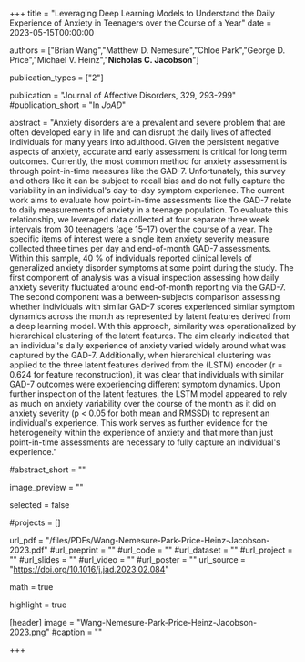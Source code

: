 +++
title = "Leveraging Deep Learning Models to Understand the Daily Experience of Anxiety in Teenagers over the Course of a Year"
date = 2023-05-15T00:00:00

authors = ["Brian Wang","Matthew D. Nemesure","Chloe Park","George D. Price","Michael V. Heinz","**Nicholas C. Jacobson**"]

publication_types = ["2"]

publication = "Journal of Affective Disorders, 329, 293-299"
#publication_short = "In *JoAD*"

abstract = "Anxiety disorders are a prevalent and severe problem that are often developed early in life and can disrupt the daily lives of affected individuals for many years into adulthood. Given the persistent negative aspects of anxiety, accurate and early assessment is critical for long term outcomes. Currently, the most common method for anxiety assessment is through point-in-time measures like the GAD-7. Unfortunately, this survey and others like it can be subject to recall bias and do not fully capture the variability in an individual's day-to-day symptom experience. The current work aims to evaluate how point-in-time assessments like the GAD-7 relate to daily measurements of anxiety in a teenage population. To evaluate this relationship, we leveraged data collected at four separate three week intervals from 30 teenagers (age 15–17) over the course of a year. The specific items of interest were a single item anxiety severity measure collected three times per day and end-of-month GAD-7 assessments. Within this sample, 40 % of individuals reported clinical levels of generalized anxiety disorder symptoms at some point during the study. The first component of analysis was a visual inspection assessing how daily anxiety severity fluctuated around end-of-month reporting via the GAD-7. The second component was a between-subjects comparison assessing whether individuals with similar GAD-7 scores experienced similar symptom dynamics across the month as represented by latent features derived from a deep learning model. With this approach, similarity was operationalized by hierarchical clustering of the latent features. The aim clearly indicated that an individual's daily experience of anxiety varied widely around what was captured by the GAD-7. Additionally, when hierarchical clustering was applied to the three latent features derived from the (LSTM) encoder (r = 0.624 for feature reconstruction), it was clear that individuals with similar GAD-7 outcomes were experiencing different symptom dynamics. Upon further inspection of the latent features, the LSTM model appeared to rely as much on anxiety variability over the course of the month as it did on anxiety severity (p < 0.05 for both mean and RMSSD) to represent an individual's experience. This work serves as further evidence for the heterogeneity within the experience of anxiety and that more than just point-in-time assessments are necessary to fully capture an individual's experience."

#abstract_short = ""

image_preview = ""

selected = false

#projects = []

url_pdf = "/files/PDFs/Wang-Nemesure-Park-Price-Heinz-Jacobson-2023.pdf"
#url_preprint = ""
#url_code = ""
#url_dataset = ""
#url_project = ""
#url_slides = ""
#url_video = ""
#url_poster = ""
url_source = "https://doi.org/10.1016/j.jad.2023.02.084"

math = true

highlight = true

[header]
image = "Wang-Nemesure-Park-Price-Heinz-Jacobson-2023.png"
#caption = ""

+++
